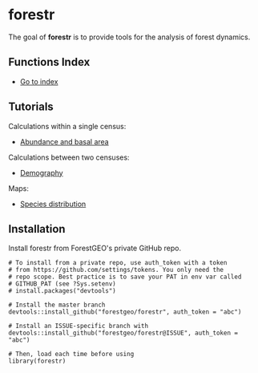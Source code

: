 
<!-- README.md is generated from README.Rmd. Please edit that file -->
forestr
=======

The goal of **forestr** is to provide tools for the analysis of forest dynamics.

Functions Index
---------------

-   [Go to index](https://forestgeo.github.io/forestr/reference/index.html)

Tutorials
---------

Calculations within a single census:

-   [Abundance and basal area](https://bookdown.org/forestgeoguest/abundance/)

Calculations between two censuses:

-   [Demography](https://bookdown.org/forestgeoguest/demography/)

Maps:

-   [Species distribution](https://bookdown.org/forestgeoguest/map/)

Installation
------------

Install forestr from ForestGEO's private GitHub repo.

    # To install from a private repo, use auth_token with a token
    # from https://github.com/settings/tokens. You only need the
    # repo scope. Best practice is to save your PAT in env var called
    # GITHUB_PAT (see ?Sys.setenv)
    # install.packages("devtools")

    # Install the master branch
    devtools::install_github("forestgeo/forestr", auth_token = "abc")

    # Install an ISSUE-specific branch with
    devtools::install_github("forestgeo/forestr@ISSUE", auth_token = "abc")

    # Then, load each time before using
    library(forestr)
